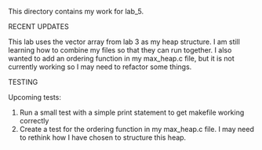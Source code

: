 This directory contains my work for lab_5.

RECENT UPDATES

This lab uses the vector array from lab 3 as my heap structure. I am still learning how to combine my files so that they can run together. I also wanted to add an ordering function in my max_heap.c file, but it is not currently working so I may need to refactor some things.

TESTING

Upcoming tests:
1. Run a small test with a simple print statement to get makefile working correctly
2. Create a test for the ordering function in my max_heap.c file. I may need to rethink how I have chosen to structure this heap.